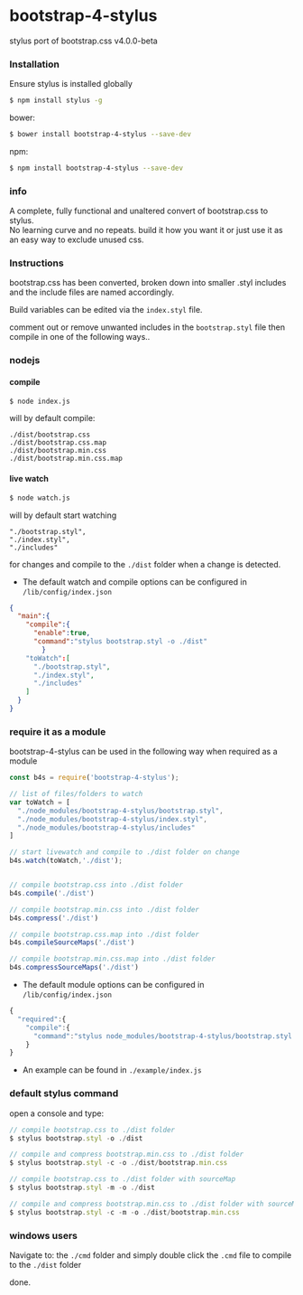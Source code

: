 # bootstrap-4-stylus
stylus port of bootstrap.css v4.0.0-beta

### Installation

Ensure stylus is installed globally

```sh
$ npm install stylus -g
```

bower:
```sh
$ bower install bootstrap-4-stylus --save-dev
```

npm:
```sh
$ npm install bootstrap-4-stylus --save-dev
```

### info
A complete, fully functional and unaltered convert of bootstrap.css to stylus.  
No learning curve and no repeats. build it how you want it or just use it as an easy way to exclude unused css.

### Instructions
bootstrap.css has been converted, broken down into smaller .styl includes and the include files are named accordingly.

Build variables can be edited via the `index.styl` file.  

comment out or remove unwanted includes in the `bootstrap.styl` file then compile in one of the following ways..


### nodejs

#### compile

```sh
$ node index.js
```

will by default compile:

````
./dist/bootstrap.css
./dist/bootstrap.css.map
./dist/bootstrap.min.css
./dist/bootstrap.min.css.map
````

#### live watch

```sh
$ node watch.js
```

will by default start watching

````
"./bootstrap.styl",
"./index.styl",
"./includes"
````
for changes and compile to the `./dist` folder when a change is detected.


* The default watch and compile options can be configured in `/lib/config/index.json`

```json
{
  "main":{
    "compile":{
      "enable":true,
      "command":"stylus bootstrap.styl -o ./dist"
        }
    "toWatch":[
      "./bootstrap.styl",
      "./index.styl",
      "./includes"
    ]
  }
}
```

### require it as a module

bootstrap-4-stylus can be used in the following way when required as a module

```js
const b4s = require('bootstrap-4-stylus');

// list of files/folders to watch
var toWatch = [
  "./node_modules/bootstrap-4-stylus/bootstrap.styl",
  "./node_modules/bootstrap-4-stylus/index.styl",
  "./node_modules/bootstrap-4-stylus/includes"
]

// start livewatch and compile to ./dist folder on change
b4s.watch(toWatch,'./dist');


// compile bootstrap.css into ./dist folder
b4s.compile('./dist')

// compile bootstrap.min.css into ./dist folder
b4s.compress('./dist')

// compile bootstrap.css.map into ./dist folder
b4s.compileSourceMaps('./dist')

// compile bootstrap.min.css.map into ./dist folder
b4s.compressSourceMaps('./dist')

```
* The default module options can be configured in `/lib/config/index.json`
```js
{
  "required":{
    "compile":{
      "command":"stylus node_modules/bootstrap-4-stylus/bootstrap.styl -o "
    }
}
```

* An example can be found in `./example/index.js`


### default stylus command
open a console and type:
```js
// compile bootstrap.css to ./dist folder
$ stylus bootstrap.styl -o ./dist

// compile and compress bootstrap.min.css to ./dist folder
$ stylus bootstrap.styl -c -o ./dist/bootstrap.min.css

// compile bootstrap.css to ./dist folder with sourceMap
$ stylus bootstrap.styl -m -o ./dist

// compile and compress bootstrap.min.css to ./dist folder with sourceMap
$ stylus bootstrap.styl -c -m -o ./dist/bootstrap.min.css

```

### windows users
Navigate to: the `./cmd` folder and simply double click the `.cmd` file to compile to the `./dist` folder




done.
